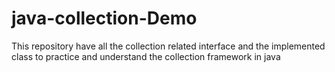 # java-collection-Demo
This repository have all the collection related interface and the implemented class to practice and understand the collection framework in java
